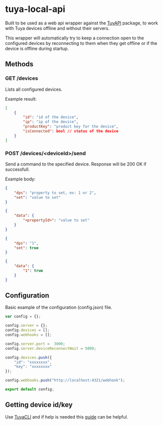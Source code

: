 # tuya-local-api

Built to be used as a web api wrapper against the [TuyAPI](https://github.com/codetheweb/tuyapi) package, to work with Tuya devices offline and without their servers.

This wrapper will automatically try to keep a connection open to the configured devices by reconnecting to them when they get offline or if the device is offline during startup.

## Methods

### GET /devices

Lists all configured devices.

Example result:

``` json
[
    {
        "id": "id of the device",
        "ip": "ip of the device",
        "productKey": "product key for the device",
        "isConnected": bool // status of the device
    }
]
```

### POST /devices/&lt;deviceId&gt;/send

Send a command to the specified device.
Response will be 200 OK if successfull.

Example body:

``` json
{
    "dps": "property to set, ex: 1 or 2",
    "set": "value to set"
}

{
    "data": {
        "<propertyId>": "value to set"
    }
}
```

``` json
{
    "dps": "1",
    "set": true
}

{
    "data": {
        "1": true
    }
}
```

## Configuration

Basic example of the configuration (config.json) file.

``` javascript
var config = {};

config.server = {};
config.devices = [];
config.webhooks = [];

config.server.port =  3000;
config.server.deviceReconnectWait = 5000;

config.devices.push({
    "id": "xxxxxxxx",
    "key": "xxxxxxxx"
});

config.webhooks.push("http://localhost:4321/webhook");

export default config;
```

## Getting device id/key

Use [TuyaCLI](https://github.com/TuyaAPI/cli) and if help is needed this [guide](https://github.com/codetheweb/tuyapi/blob/master/docs/SETUP.md) can be helpful.
